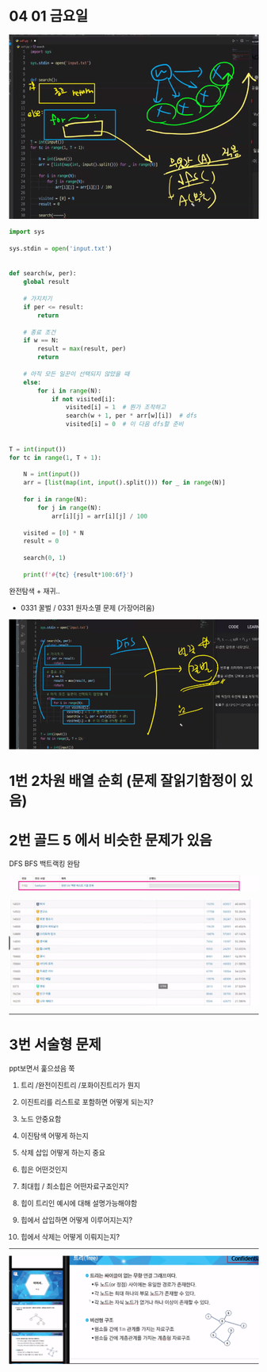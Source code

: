 # 04 01 금요일

![image-20220401130856511](04%2001%20%EA%B8%88%EC%9A%94%EC%9D%BC.assets/image-20220401130856511.png)



```python
import sys

sys.stdin = open('input.txt')


def search(w, per):
    global result

    # 가지치기
    if per <= result:
        return

    # 종료 조건
    if w == N:
        result = max(result, per)
        return

    # 아직 모든 일꾼이 선택되지 않았을 때
    else:
        for i in range(N):
            if not visited[i]:
                visited[i] = 1  # 뭔가 조작하고
                search(w + 1, per * arr[w][i])  # dfs
                visited[i] = 0  # 이 다음 dfs할 준비


T = int(input())
for tc in range(1, T + 1):

    N = int(input())
    arr = [list(map(int, input().split())) for _ in range(N)]

    for i in range(N):
        for j in range(N):
            arr[i][j] = arr[i][j] / 100

    visited = [0] * N
    result = 0

    search(0, 1)

    print(f'#{tc} {result*100:6f}')
```





완전탐색 + 재귀..

* 0331 꿀벌  / 0331 원자소멸 문제 (가장어려움)

![image-20220401134120197](04%2001%20%EA%B8%88%EC%9A%94%EC%9D%BC.assets/image-20220401134120197.png)









# 1번 2차원 배열 순회 (문제 잘읽기함정이 있음)



# 2번 골드 5 에서 비슷한 문제가 있음 

DFS BFS 백트랙킹 완탐

![image-20220401173810439](04%2001%20%EA%B8%88%EC%9A%94%EC%9D%BC.assets/image-20220401173810439.png)



![image-20220401173742219](04%2001%20%EA%B8%88%EC%9A%94%EC%9D%BC.assets/image-20220401173742219.png)

---

# 3번 서술형 문제

ppt보면서 훑으셨음 쭉

1. 트리 /완전이진트리  /포화이진트리가 뭔지

2. 이진트리를 리스트로 포함하면 어떻게 되는지?

3. 노드 안중요함

4. 이진탐색 어떻게 하는지

5. 삭제 삽입 어떻게 하는지 중요 

5. 힙은 어떤것인지 
6. 최대힙 / 최소힙은 어떤자료구죠인지?

7. 힙이 트리인 예시에 대해 설명가능해야함

8. 힙에서 삽입하면 어떻게 이루어지는지?

9. 힙에서 삭제는 어떻게 이뤄지는지?

---

![image-20220401173518096](04%2001%20%EA%B8%88%EC%9A%94%EC%9D%BC.assets/image-20220401173518096.png)